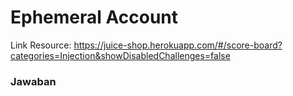 # Ephemeral Account

Link Resource: https://juice-shop.herokuapp.com/#/score-board?categories=Injection&showDisabledChallenges=false

### Jawaban
